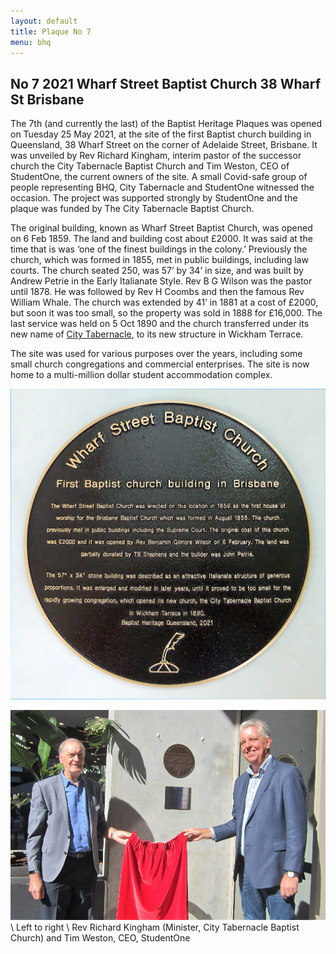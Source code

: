 ```yaml
---
layout: default
title: Plaque No 7
menu: bhq
---
```


## No 7 2021 Wharf Street Baptist Church 38 Wharf St Brisbane

The 7th (and currently the last) of the Baptist Heritage Plaques was opened on Tuesday 25 May 2021, at the site of the first Baptist church building in Queensland, 38 Wharf Street on the corner of Adelaide Street, Brisbane. It was unveiled by Rev Richard Kingham, interim pastor of the successor church the City Tabernacle Baptist Church and Tim Weston, CEO of StudentOne, the current owners of the site. A small Covid-safe group of people representing BHQ, City Tabernacle and StudentOne witnessed the occasion. The project was supported strongly by StudentOne and the plaque was funded by The City Tabernacle Baptist Church.

The original building, known as Wharf Street Baptist Church, was opened on 6 Feb 1859. The land and building cost about £2000. It was said at the time that is was ‘one of the finest buildings in the colony.’ Previously the church, which was formed in 1855, met in public buildings, including law courts. The church seated 250, was 57’ by 34’ in size, and was built by Andrew Petrie in the Early Italianate Style. Rev B G Wilson was the pastor until 1878. He was followed by Rev H Coombs and then the famous Rev William Whale. The church was extended by 41’ in 1881 at a cost of £2000, but soon it was too small, so the property was sold in 1888 for £16,000. The last service was held on 5 Oct 1890 and the church transferred under its new name of [City Tabernacle](/bhq/plaques/plaque04/), to its new structure in Wickham Terrace.

The site was used for various purposes over the years, including some small church congregations and commercial enterprises. The site is now home to a multi-million dollar student accommodation complex.

<img src="/images/plaque07.jpg" alt="Plaque 7 " style="width:800px;"/>

![Plaque 7 unveiling](/images/plaque07-unveil.jpg)\\
Left to right \\
Rev Richard Kingham (Minister, City Tabernacle Baptist Church) and Tim Weston, CEO, StudentOne

